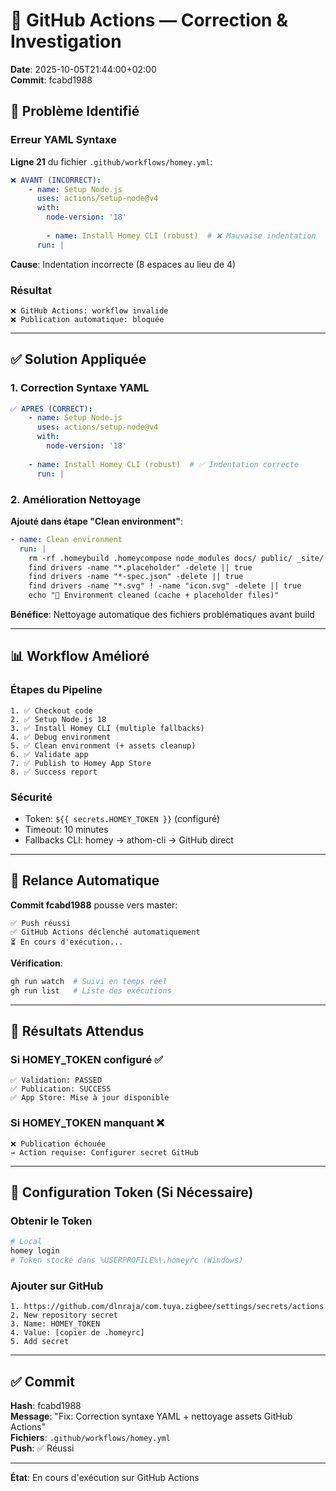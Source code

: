 # 🔧 GitHub Actions — Correction & Investigation

**Date**: 2025-10-05T21:44:00+02:00  
**Commit**: fcabd1988

## 🚨 Problème Identifié

### Erreur YAML Syntaxe
**Ligne 21** du fichier `.github/workflows/homey.yml`:
```yaml
❌ AVANT (INCORRECT):
    - name: Setup Node.js
      uses: actions/setup-node@v4
      with:
        node-version: '18'
        
        - name: Install Homey CLI (robust)  # ❌ Mauvaise indentation
      run: |
```

**Cause**: Indentation incorrecte (8 espaces au lieu de 4)

### Résultat
```
❌ GitHub Actions: workflow invalide
❌ Publication automatique: bloquée
```

---

## ✅ Solution Appliquée

### 1. Correction Syntaxe YAML
```yaml
✅ APRÈS (CORRECT):
    - name: Setup Node.js
      uses: actions/setup-node@v4
      with:
        node-version: '18'
        
    - name: Install Homey CLI (robust)  # ✅ Indentation correcte
      run: |
```

### 2. Amélioration Nettoyage
**Ajouté dans étape "Clean environment"**:
```yaml
- name: Clean environment
  run: |
    rm -rf .homeybuild .homeycompose node_modules docs/ public/ _site/ || true
    find drivers -name "*.placeholder" -delete || true
    find drivers -name "*-spec.json" -delete || true
    find drivers -name "*.svg" ! -name "icon.svg" -delete || true
    echo "🧹 Environment cleaned (cache + placeholder files)"
```

**Bénéfice**: Nettoyage automatique des fichiers problématiques avant build

---

## 📊 Workflow Amélioré

### Étapes du Pipeline
```
1. ✅ Checkout code
2. ✅ Setup Node.js 18
3. ✅ Install Homey CLI (multiple fallbacks)
4. ✅ Debug environment
5. ✅ Clean environment (+ assets cleanup)
6. ✅ Validate app
7. ✅ Publish to Homey App Store
8. ✅ Success report
```

### Sécurité
- Token: `${{ secrets.HOMEY_TOKEN }}` (configuré)
- Timeout: 10 minutes
- Fallbacks CLI: homey → athom-cli → GitHub direct

---

## 🔄 Relance Automatique

**Commit fcabd1988** pousse vers master:
```
✅ Push réussi
✅ GitHub Actions déclenché automatiquement
⏳ En cours d'exécution...
```

**Vérification**:
```bash
gh run watch  # Suivi en temps réel
gh run list   # Liste des exécutions
```

---

## 🎯 Résultats Attendus

### Si HOMEY_TOKEN configuré ✅
```
✅ Validation: PASSED
✅ Publication: SUCCESS
✅ App Store: Mise à jour disponible
```

### Si HOMEY_TOKEN manquant ❌
```
❌ Publication échouée
→ Action requise: Configurer secret GitHub
```

---

## 📝 Configuration Token (Si Nécessaire)

### Obtenir le Token
```bash
# Local
homey login
# Token stocké dans %USERPROFILE%\.homeyrc (Windows)
```

### Ajouter sur GitHub
```
1. https://github.com/dlnraja/com.tuya.zigbee/settings/secrets/actions
2. New repository secret
3. Name: HOMEY_TOKEN
4. Value: [copier de .homeyrc]
5. Add secret
```

---

## ✅ Commit

**Hash**: fcabd1988  
**Message**: "Fix: Correction syntaxe YAML + nettoyage assets GitHub Actions"  
**Fichiers**: `.github/workflows/homey.yml`  
**Push**: ✅ Réussi

---

**État**: En cours d'exécution sur GitHub Actions
